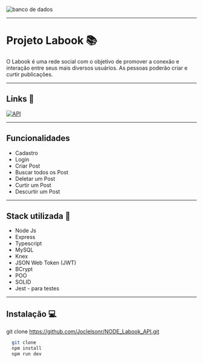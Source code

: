 ![banco de dados](https://user-images.githubusercontent.com/104178622/192406544-21f2e3fa-5196-4a4a-afcf-5f7cbac064e5.jpg)

<hr>

# Projeto Labook 📚

O Labook é uma rede social com o objetivo de promover a conexão e interação entre seus mais diversos usuários. As pessoas poderão criar e curtir publicações.

<hr>

## Links 🔗
[![API](https://img.shields.io/badge/Link-API-green?style=for-the-badge&logo=Node.js)](https://documenter.getpostman.com/view/21551982/2s83KTB56J)

<hr>

## Funcionalidades

- Cadastro
- Login
- Criar Post
- Buscar todos os Post
- Deletar um Post
- Curtir um Post
- Descurtir um Post

<hr>

## Stack utilizada 🔨

- Node Js 
- Express 
- Typescript 
- MySQL 
- Knex 
- JSON Web Token (JWT) 
- BCrypt 
- POO 
- SOLID
- Jest - para testes

<hr>

## Instalação 💻

git clone https://github.com/Joclelsonr/NODE_Labook_API.git


```bash
  git clone 
  npm install
  npm run dev
```

